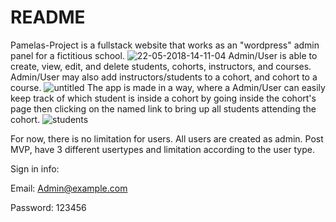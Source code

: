 # README

Pamelas-Project is a fullstack website that works as an "wordpress" admin panel for a fictitious school.
![22-05-2018-14-11-04](https://user-images.githubusercontent.com/36908534/40382119-9574c608-5dcb-11e8-87c3-0d00890b881c.png)
Admin/User is able to create, view, edit, and delete students, cohorts, instructors, and courses.
Admin/User may also add instructors/students to a cohort, and cohort to a course.
![untitled](https://user-images.githubusercontent.com/36908534/40382121-95915c00-5dcb-11e8-8e2f-29164a8ff45d.png)
The app is made in a way, where a Admin/User can easily keep track of which student is inside a cohort by going inside the cohort's page then clicking on the named link to bring up all students attending the cohort.
![students](https://user-images.githubusercontent.com/36908534/40382600-c72c30c2-5dcc-11e8-8271-c4bf5c7a5929.png)

For now, there is no limitation for users. All users are created as admin.
Post MVP, have 3 different usertypes and limitation according to the user type.

Sign in info:

Email: Admin@example.com

Password: 123456

